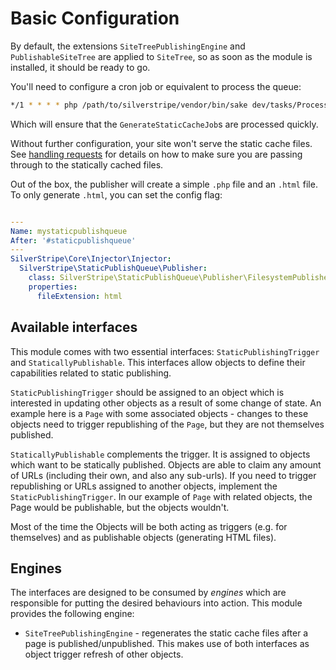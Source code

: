 # Basic Configuration

By default, the extensions `SiteTreePublishingEngine` and `PublishableSiteTree` 
are applied to `SiteTree`, so as soon as the module is installed, it should 
be ready to go.

You'll need to configure a cron job or equivalent to process the queue:

```bash
*/1 * * * * php /path/to/silverstripe/vendor/bin/sake dev/tasks/ProcessJobQueueTask
```

Which will ensure that the `GenerateStaticCacheJob`s are processed quickly.

Without further configuration, your site won't serve the static cache files. 
See [handling requests](handling_requests.md) for details on how to 
make sure you are passing through to the statically cached files.

Out of the box, the publisher will create a simple `.php` file and an `.html` file. To
only generate `.html`, you can set the config flag:

```yaml

---
Name: mystaticpublishqueue
After: '#staticpublishqueue'
---
SilverStripe\Core\Injector\Injector:
  SilverStripe\StaticPublishQueue\Publisher:
    class: SilverStripe\StaticPublishQueue\Publisher\FilesystemPublisher
    properties:
      fileExtension: html
```

## Available interfaces

This module comes with two essential interfaces: `StaticPublishingTrigger` and `StaticallyPublishable`. This interfaces
allow objects to define their capabilities related to static publishing.

`StaticPublishingTrigger` should be assigned to an object which is interested in updating other objects as a result
of some change of state. An example here is a `Page` with some associated objects - changes to these objects need to
trigger republishing of the `Page`, but they are not themselves published.

`StaticallyPublishable` complements the trigger. It is assigned to objects which want to be statically published.
Objects are able to claim any amount of URLs (including their own, and also any sub-urls). If you need to trigger 
republishing or URLs assigned to another objects, implement the `StaticPublishingTrigger`. In our example of `Page` 
with related objects, the Page would be publishable, but the objects wouldn't.

Most of the time the Objects will be both acting as triggers (e.g. for themselves) and as publishable objects
(generating HTML files).

## Engines

The interfaces are designed to be consumed by *engines* which are responsible for putting the desired behaviours into
action. This module provides the following engine:

* `SiteTreePublishingEngine` - regenerates the static cache files after a page is published/unpublished. This makes use
of both interfaces as object trigger refresh of other objects.

